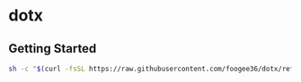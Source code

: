 # dotx

## Getting Started

```sh
sh -c "$(curl -fsSL https://raw.githubusercontent.com/foogee36/dotx/refs/heads/main/install.sh)"
```
